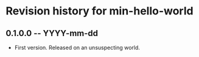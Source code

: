 # Revision history for min-hello-world

## 0.1.0.0 -- YYYY-mm-dd

* First version. Released on an unsuspecting world.
